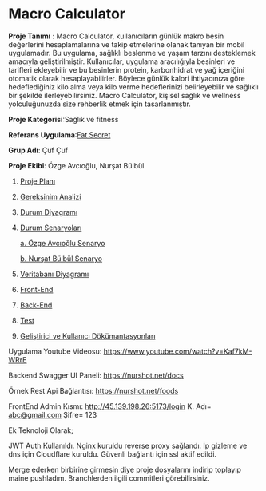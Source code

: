 # Macro Calculator
**Proje Tanımı** : Macro Calculator, kullanıcıların günlük makro besin değerlerini hesaplamalarına ve takip etmelerine olanak tanıyan bir mobil uygulamadır. Bu uygulama, sağlıklı beslenme ve yaşam tarzını desteklemek amacıyla geliştirilmiştir. Kullanıcılar, uygulama aracılığıyla besinleri ve tarifleri ekleyebilir ve bu besinlerin protein, karbonhidrat ve yağ içeriğini otomatik olarak hesaplayabilirler. Böylece günlük kalori ihtiyacınıza göre hedeflediğiniz kilo alma veya kilo verme hedeflerinizi belirleyebilir ve sağlıklı bir şekilde ilerleyebilirsiniz. Macro Calculator, kişisel sağlık ve wellness yolculuğunuzda size rehberlik etmek için tasarlanmıştır.

**Proje Kategorisi**:Sağlık ve fitness

**Referans Uygulama**:[Fat Secret](https://play.google.com/store/apps/details?id=com.fatsecret.android&pcampaignid=web_share)

**Grup Adı**: Çuf Çuf

**Proje Ekibi**: Özge Avcıoğlu, Nurşat Bülbül


 1. [Proje Planı](https://1drv.ms/x/c/d51141afdf456087/EW9ee9vuLuRBj-mWV_KOIxoBJ1suSZYAjg49quANIsc-sA?e=cuvqsO)
 2. [Gereksinim Analizi](https://github.com/Nurshot/MacroCalculator/tree/main/Gereksinim)
 3. [Durum Diyagramı](https://github.com/Nurshot/MacroCalculator/blob/main/durumdiyagrami.jpeg?raw=true)
 4. [Durum Senaryoları](https://github.com/Nurshot/MacroCalculator/tree/main/Senaryo)
    
    [a. Özge Avcıoğlu Senaryo](https://github.com/Nurshot/MacroCalculator/blob/main/Senaryo/ozge.md)
    
    [b. Nurşat Bülbül Senaryo](https://github.com/Nurshot/MacroCalculator/blob/main/Senaryo/nursat.md)
    
 6. [Veritabanı Diyagramı](https://github.com/Nurshot/MacroCalculator/blob/main/veritabanidiyagram.png?raw=true)
 7. [Front-End](https://github.com/Nurshot/MacroCalculator/blob/main/Frontend.md)
 8. [Back-End](https://github.com/Nurshot/MacroCalculator/blob/main/Backend.md)
 9. [Test](https://github.com/Nurshot/MacroCalculator/blob/main/Test.md)
 10. [Geliştirici ve Kullanıcı Dökümantasyonları](https://github.com/Nurshot/MacroCalculator/blob/main/Geli%C5%9Ftirici%20ve%20Kullan%C4%B1c%C4%B1%20Dok%C3%BCmantasyonlar%C4%B1.md)


Uygulama Youtube Videosu: https://www.youtube.com/watch?v=Kaf7kM-WRrE

Backend Swagger UI Paneli: https://nurshot.net/docs

Örnek Rest Api Bağlantısı: https://nurshot.net/foods

FrontEnd Admin Kısmı: http://45.139.198.26:5173/login
K. Adı= abc@gmail.com
Şifre= 123

Ek Teknoloji Olarak;

JWT Auth Kullanıldı. Nginx kuruldu reverse proxy sağlandı. İp gizleme ve dns için Cloudflare kuruldu. Güvenli bağlantı için ssl aktif edildi.

Merge ederken birbirine girmesin diye proje dosyalarını indirip toplayıp maine pushladım. Branchlerden ilgili commitleri görebilirsiniz.


